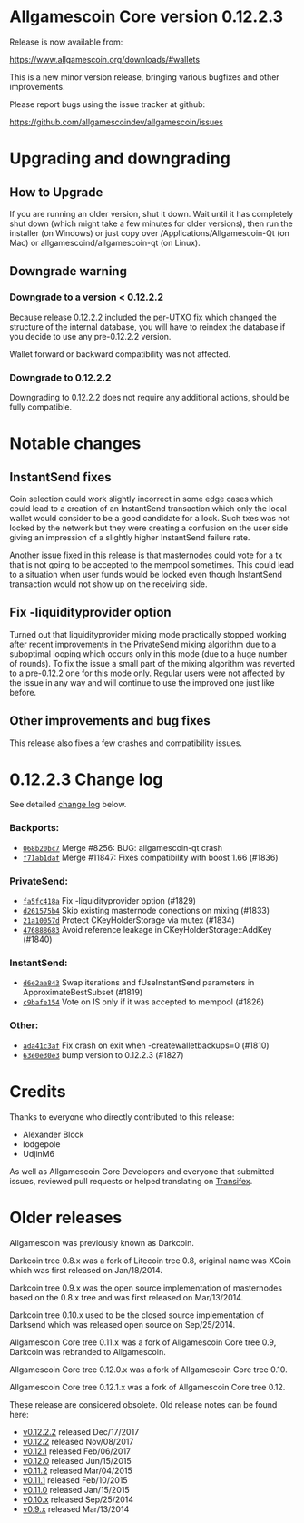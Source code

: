 Allgamescoin Core version 0.12.2.3
==========================

Release is now available from:

  <https://www.allgamescoin.org/downloads/#wallets>

This is a new minor version release, bringing various bugfixes and other
improvements.

Please report bugs using the issue tracker at github:

  <https://github.com/allgamescoindev/allgamescoin/issues>


Upgrading and downgrading
=========================

How to Upgrade
--------------

If you are running an older version, shut it down. Wait until it has completely
shut down (which might take a few minutes for older versions), then run the
installer (on Windows) or just copy over /Applications/Allgamescoin-Qt (on Mac) or
allgamescoind/allgamescoin-qt (on Linux).

Downgrade warning
-----------------

### Downgrade to a version < 0.12.2.2

Because release 0.12.2.2 included the [per-UTXO fix](release-notes/allgamescoin/release-notes-0.12.2.2.md#per-utxo-fix)
which changed the structure of the internal database, you will have to reindex
the database if you decide to use any pre-0.12.2.2 version.

Wallet forward or backward compatibility was not affected.

### Downgrade to 0.12.2.2

Downgrading to 0.12.2.2 does not require any additional actions, should be
fully compatible.

Notable changes
===============

InstantSend fixes
-----------------

Coin selection could work slightly incorrect in some edge cases which could
lead to a creation of an InstantSend transaction which only the local wallet
would consider to be a good candidate for a lock. Such txes was not locked by
the network but they were creating a confusion on the user side giving an
impression of a slightly higher InstantSend failure rate.

Another issue fixed in this release is that masternodes could vote for a tx
that is not going to be accepted to the mempool sometimes. This could lead to
a situation when user funds would be locked even though InstantSend transaction
would not show up on the receiving side.

Fix -liquidityprovider option
-----------------------------

Turned out that liquidityprovider mixing mode practically stopped working after
recent improvements in the PrivateSend mixing algorithm due to a suboptimal
looping which occurs only in this mode (due to a huge number of rounds). To fix
the issue a small part of the mixing algorithm was reverted to a pre-0.12.2 one
for this mode only. Regular users were not affected by the issue in any way and
will continue to use the improved one just like before.

Other improvements and bug fixes
--------------------------------

This release also fixes a few crashes and compatibility issues.


0.12.2.3 Change log
===================

See detailed [change log](https://github.com/allgamescoindev/allgamescoin/compare/v0.12.2.2...allgamescoindev:v0.12.2.3) below.

### Backports:
- [`068b20bc7`](https://github.com/allgamescoindev/allgamescoin/commit/068b20bc7) Merge #8256: BUG: allgamescoin-qt crash
- [`f71ab1daf`](https://github.com/allgamescoindev/allgamescoin/commit/f71ab1daf) Merge #11847: Fixes compatibility with boost 1.66 (#1836)

### PrivateSend:
- [`fa5fc418a`](https://github.com/allgamescoindev/allgamescoin/commit/fa5fc418a) Fix -liquidityprovider option (#1829)
- [`d261575b4`](https://github.com/allgamescoindev/allgamescoin/commit/d261575b4) Skip existing masternode conections on mixing (#1833)
- [`21a10057d`](https://github.com/allgamescoindev/allgamescoin/commit/21a10057d) Protect CKeyHolderStorage via mutex (#1834)
- [`476888683`](https://github.com/allgamescoindev/allgamescoin/commit/476888683) Avoid reference leakage in CKeyHolderStorage::AddKey (#1840)

### InstantSend:
- [`d6e2aa843`](https://github.com/allgamescoindev/allgamescoin/commit/d6e2aa843) Swap iterations and fUseInstantSend parameters in ApproximateBestSubset (#1819)
- [`c9bafe154`](https://github.com/allgamescoindev/allgamescoin/commit/c9bafe154) Vote on IS only if it was accepted to mempool (#1826)

### Other:
- [`ada41c3af`](https://github.com/allgamescoindev/allgamescoin/commit/ada41c3af) Fix crash on exit when -createwalletbackups=0 (#1810)
- [`63e0e30e3`](https://github.com/allgamescoindev/allgamescoin/commit/63e0e30e3) bump version to 0.12.2.3 (#1827)

Credits
=======

Thanks to everyone who directly contributed to this release:

- Alexander Block
- lodgepole
- UdjinM6

As well as Allgamescoin Core Developers and everyone that submitted issues,
reviewed pull requests or helped translating on
[Transifex](https://www.transifex.com/projects/p/allgamescoin/).


Older releases
==============

Allgamescoin was previously known as Darkcoin.

Darkcoin tree 0.8.x was a fork of Litecoin tree 0.8, original name was XCoin
which was first released on Jan/18/2014.

Darkcoin tree 0.9.x was the open source implementation of masternodes based on
the 0.8.x tree and was first released on Mar/13/2014.

Darkcoin tree 0.10.x used to be the closed source implementation of Darksend
which was released open source on Sep/25/2014.

Allgamescoin Core tree 0.11.x was a fork of Allgamescoin Core tree 0.9,
Darkcoin was rebranded to Allgamescoin.

Allgamescoin Core tree 0.12.0.x was a fork of Allgamescoin Core tree 0.10.

Allgamescoin Core tree 0.12.1.x was a fork of Allgamescoin Core tree 0.12.

These release are considered obsolete. Old release notes can be found here:

- [v0.12.2.2](release-notes/allgamescoin/release-notes-0.12.2.2.md) released Dec/17/2017
- [v0.12.2](release-notes/allgamescoin/release-notes-0.12.2.md) released Nov/08/2017
- [v0.12.1](release-notes/allgamescoin/release-notes-0.12.1.md) released Feb/06/2017
- [v0.12.0](release-notes/allgamescoin/release-notes-0.12.0.md) released Jun/15/2015
- [v0.11.2](release-notes/allgamescoin/release-notes-0.11.2.md) released Mar/04/2015
- [v0.11.1](release-notes/allgamescoin/release-notes-0.11.1.md) released Feb/10/2015
- [v0.11.0](release-notes/allgamescoin/release-notes-0.11.0.md) released Jan/15/2015
- [v0.10.x](release-notes/allgamescoin/release-notes-0.10.0.md) released Sep/25/2014
- [v0.9.x](release-notes/allgamescoin/release-notes-0.9.0.md) released Mar/13/2014

